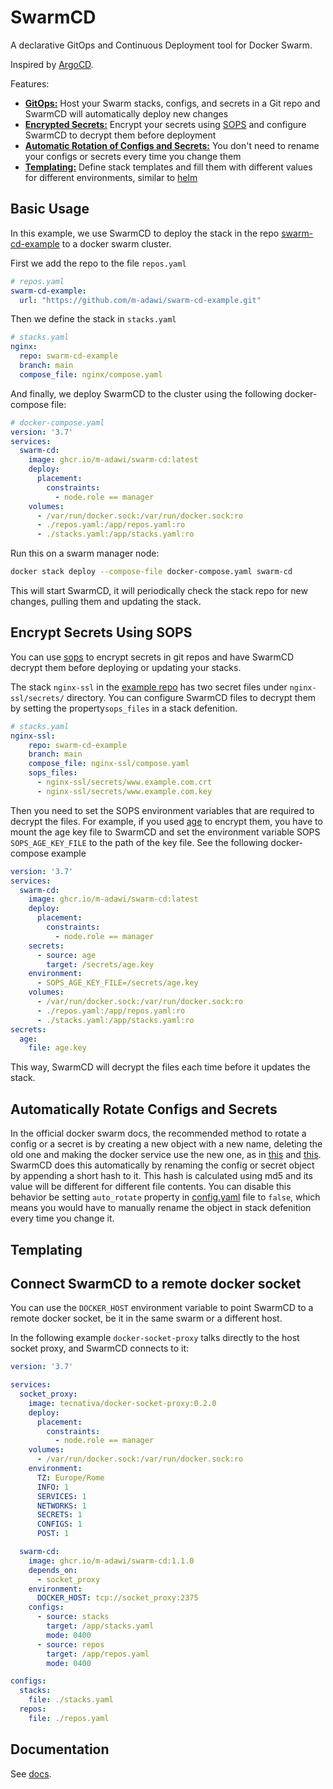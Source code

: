 # SwarmCD

A declarative GitOps and Continuous Deployment tool for Docker Swarm.

Inspired by [ArgoCD](https://argo-cd.readthedocs.io/en/stable/).

Features:
- [**GitOps:**](#basic-usage) Host your Swarm stacks, configs, and secrets in a Git repo and SwarmCD will automatically deploy new changes
- [**Encrypted Secrets:**](#encrypt-secrets-using-sops) Encrypt your secrets using [SOPS](https://github.com/getsops/sops) and configure SwarmCD to decrypt them before deployment
- [**Automatic Rotation of Configs and Secrets:**](#automatically-rotate-configs-and-secrets) You don't need to rename your configs or secrets every time you change them
- [**Templating:**](#templating) Define stack templates and fill them with different values for different environments, similar to [helm](https://helm.sh/)



## Basic Usage
In this example, we use SwarmCD to deploy the stack in the repo 
[swarm-cd-example](https://github.com/m-adawi/swarm-cd-example) to a docker swarm cluster.

First we add the repo to the file `repos.yaml`

```yaml
# repos.yaml
swarm-cd-example:
  url: "https://github.com/m-adawi/swarm-cd-example.git"
```

Then we define the stack in `stacks.yaml`

```yaml
# stacks.yaml
nginx:
  repo: swarm-cd-example
  branch: main
  compose_file: nginx/compose.yaml
```

And finally, we deploy SwarmCD to the cluster
using the following docker-compose file:

```yaml
# docker-compose.yaml
version: '3.7'
services:
  swarm-cd:
    image: ghcr.io/m-adawi/swarm-cd:latest
    deploy:
      placement:
        constraints:
          - node.role == manager
    volumes:
      - /var/run/docker.sock:/var/run/docker.sock:ro
      - ./repos.yaml:/app/repos.yaml:ro
      - ./stacks.yaml:/app/stacks.yaml:ro
```

Run this on a swarm manager node:

```bash
docker stack deploy --compose-file docker-compose.yaml swarm-cd
```

This will start SwarmCD, it will periodically check the stack repo
for new changes, pulling them and updating the stack.


## Encrypt Secrets Using SOPS
You can use [sops](https://github.com/getsops/sops) to encrypt secrets in git repos and 
have SwarmCD decrypt them before deploying or updating your stacks.

The stack `nginx-ssl` in the
[example repo](https://github.com/m-adawi/swarm-cd-example)
has two secret files under `nginx-ssl/secrets/` directory.
You can configure SwarmCD files to decrypt them by
setting the property`sops_files` in a stack defenition.

```yaml
# stacks.yaml
nginx-ssl:
    repo: swarm-cd-example
    branch: main
    compose_file: nginx-ssl/compose.yaml
    sops_files: 
      - nginx-ssl/secrets/www.example.com.crt
      - nginx-ssl/secrets/www.example.com.key
```

Then you need to set the SOPS environment variables that are required
to decrypt the files.
For example, if you used [age](https://github.com/FiloSottile/age)
to encrypt them, you have to mount the age key file to SwarmCD
and set the environment variable SOPS `SOPS_AGE_KEY_FILE`
to the path of the key file. See the following docker-compose example

```yaml
version: '3.7'
services:
  swarm-cd:
    image: ghcr.io/m-adawi/swarm-cd:latest
    deploy:
      placement:
        constraints:
          - node.role == manager
    secrets:
      - source: age
        target: /secrets/age.key
    environment:
      - SOPS_AGE_KEY_FILE=/secrets/age.key
    volumes:
      - /var/run/docker.sock:/var/run/docker.sock:ro
      - ./repos.yaml:/app/repos.yaml:ro
      - ./stacks.yaml:/app/stacks.yaml:ro
secrets:
  age:
    file: age.key
```

This way, SwarmCD will decrypt the files each time before it updates
the stack.


## Automatically Rotate Configs and Secrets

In the official docker swarm docs, the recommended method to rotate a config or a secret is by creating a new object with a new name, deleting the old one and making the docker service use the new one, as in [this](https://docs.docker.com/engine/swarm/configs/#example-rotate-a-config) and [this](https://docs.docker.com/engine/swarm/secrets/#example-rotate-a-secret). SwarmCD does this automatically by renaming the config or secret object by appending a short hash to it. This hash is calculated using md5 and its value will be different for different file contents. You can disable this behavior be setting `auto_rotate` property in [config.yaml](docs/config.yaml) file to `false`, which means you would have to manually rename the object in stack defenition every time you change it.




## Templating



## Connect SwarmCD to a remote docker socket

You can use the `DOCKER_HOST` environment variable to point SwarmCD to a remote docker socket,
be it in the same swarm or a different host.

In the following example `docker-socket-proxy` talks directly to the host socket proxy,
and SwarmCD connects to it:

```yaml
version: '3.7'

services:
  socket_proxy:
    image: tecnativa/docker-socket-proxy:0.2.0
    deploy:
      placement:
        constraints: 
          - node.role == manager
    volumes: 
      - /var/run/docker.sock:/var/run/docker.sock:ro
    environment:
      TZ: Europe/Rome
      INFO: 1
      SERVICES: 1
      NETWORKS: 1
      SECRETS: 1
      CONFIGS: 1
      POST: 1

  swarm-cd:
    image: ghcr.io/m-adawi/swarm-cd:1.1.0
    depends_on:
      - socket_proxy
    environment:
      DOCKER_HOST: tcp://socket_proxy:2375
    configs:
      - source: stacks
        target: /app/stacks.yaml
        mode: 0400
      - source: repos
        target: /app/repos.yaml
        mode: 0400

configs:
  stacks:
    file: ./stacks.yaml
  repos:
    file: ./repos.yaml
```

## Documentation

See [docs](https://github.com/m-adawi/swarm-cd/blob/main/docs).
